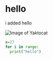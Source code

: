 # hello

i added hello

![Image of Yaktocat](https://octodex.github.com/images/yaktocat.png)

```python
x=27
for i in range:
  print("hello")
```
